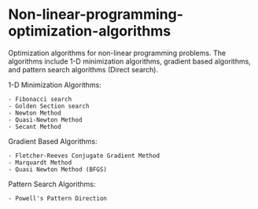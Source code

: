 # Non-linear-programming-optimization-algorithms
Optimization algorithms for non-linear programming problems. The algorithms include 1-D minimization algorithms, gradient based algorithms,
 and pattern search algorithms (Direct search).

 1-D Minimization Algorithms:

    - Fibonacci search
    - Golden Section search
    - Newton Method
    - Quasi-Newton Method
    - Secant Method

Gradient Based Algorithms:

    - Fletcher-Reeves Conjugate Gradient Method
    - Marquardt Method
    - Quasi Newton Method (BFGS)

Pattern Search Algorithms:

    - Powell's Pattern Direction
